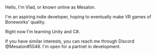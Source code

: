 Hello, I'm Vlad, or known online as Mesalon.

I'm an aspiring indie developer, hoping to eventually make VR games of Boneworks' quality.

Right now I'm learning Unity and C#.

If you have similar interests, you can reach me through Discord @Mesalon#5546. I'm open for a partnet in development.
